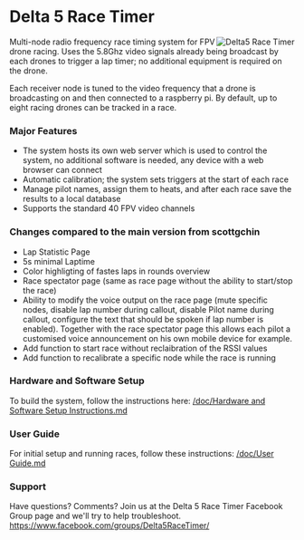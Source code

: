# Delta 5 Race Timer

<img src="doc/img/delta5racetimer.jpg" align="right" alt="Delta5 Race Timer"/>

Multi-node radio frequency race timing system for FPV drone racing. Uses the 5.8Ghz video signals already being broadcast by each drones to trigger a lap timer; no additional equipment is required on the drone.

Each receiver node is tuned to the video frequency that a drone is broadcasting on and then connected to a raspberry pi. By default, up to eight racing drones can be tracked in a race.

### Major Features
* The system hosts its own web server which is used to control the system, no additional software is needed, any device with a web browser can connect
* Automatic calibration; the system sets triggers at the start of each race
* Manage pilot names, assign them to heats, and after each race save the results to a local database
* Supports the standard 40 FPV video channels

### Changes compared to the main version from scottgchin
* Lap Statistic Page
* 5s minimal Laptime
* Color highligting of fastes laps in rounds overview
* Race spectator page (same as race page without the ability to start/stop the race)
* Ability to modify the voice output on the race page (mute specific nodes, disable lap number during callout, disable Pilot name during callout, configure the text that should be spoken if lap number is enabled). Together with the race spectator page this allows each pilot a customised voice announcement on his own mobile device for example.
* Add function to start race without reclaibration of the RSSI values
* Add function to recalibrate a specific node while the race is running

### Hardware and Software Setup
To build the system, follow the instructions here: [/doc/Hardware and Software Setup Instructions.md](/doc/Hardware%20and%20Software%20Setup%20Instructions.md)

### User Guide
For initial setup and running races, follow these instructions: [/doc/User Guide.md](/doc/User%20Guide.md)

### Support
Have questions? Comments? Join us at the Delta 5 Race Timer Facebook Group page and we'll try to help troubleshoot.
https://www.facebook.com/groups/Delta5RaceTimer/
